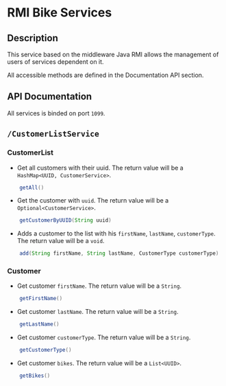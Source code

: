 # RMI Bike Services

## Description
This service based on the middleware Java RMI allows the management of users of services dependent on it.

All accessible methods are defined in the Documentation API section.

## API Documentation

All services is binded on port `1099`.

## `/CustomerListService`

### CustomerList

- Get all customers with their uuid. The return value will be a `HashMap<UUID, CustomerService>`.
```java
    getAll()
```

- Get the customer with `uuid`. The return value will be a `Optional<CustomerService>`.
```java
    getCustomerByUUID(String uuid)
```

- Adds a customer to the list with his `firstName`, `lastName`, `customerType`. The return value will be a `void`.
```java
    add(String firstName, String lastName, CustomerType customerType)
```

### Customer

- Get customer `firstName`. The return value will be a `String`.
```java
    getFirstName()
```

- Get customer `lastName`. The return value will be a `String`.
```java
    getLastName()
```

- Get customer `customerType`. The return value will be a `String`.
```java
    getCustomerType()
```

- Get customer `bikes`. The return value will be a `List<UUID>`.
```java
    getBikes()
```
